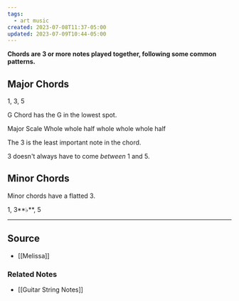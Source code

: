 ```yaml
---
tags:
  - art music
created: 2023-07-08T11:37-05:00
updated: 2023-07-09T10:44-05:00
---
```

**Chords are 3 or more notes played together, following some common patterns.**

## Major Chords

1, 3, 5

G Chord has the G in the lowest spot.

Major Scale
Whole whole half whole whole whole half

The 3 is the least important note in the chord.

3 doesn't always have to come *between* 1 and 5. 

## Minor Chords

Minor chords have a flatted 3.

1, 3**♭**, 5

---

## Source
- [[Melissa]]

### Related Notes
- [[Guitar String Notes]]